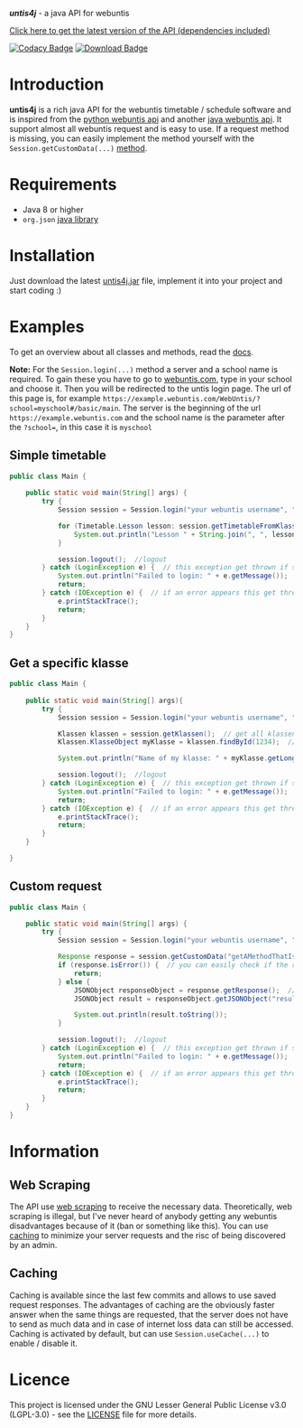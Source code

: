 **_untis4j_** - a java API for webuntis

[Click here to get the latest version of the API (dependencies included)](https://github.com/ByteDream/untis4j/releases/download/v1.2/untis4j-1.2-withDependencies.jar)

[![Codacy Badge](https://app.codacy.com/project/badge/Grade/415176566ce24467a7a3f0fbf2b932cf)](https://www.codacy.com/gh/ByteDream/untis4j/dashboard?utm_source=github.com&amp;utm_medium=referral&amp;utm_content=ByteDream/untis4j&amp;utm_campaign=Badge_Grade)
[![Download Badge](https://img.shields.io/github/downloads/ByteDream/untis4j/total)](https://github.com/ByteDream/untis4j)

# Introduction

**untis4j** is a rich java API for the webuntis timetable / schedule software and is inspired from the [python webuntis api](https://github.com/python-webuntis/python-webuntis)
and another [java webuntis api](https://github.com/FearlessTobi/WebUntis-Java).
It support almost all webuntis request and is easy to use. If a request method is missing,
you can easily implement the method yourself with the `Session.getCustomData(...)` [method](#Custom-request).

# Requirements

- Java 8 or higher
- `org.json` [java library](https://github.com/stleary/JSON-java)

# Installation

Just download the latest [untis4j.jar](https://github.com/ByteDream/untis4j/releases/download/v1.2/untis4j-1.2-withDependencies.jar) file, implement it into your project and start coding :)

# Examples

To get an overview about all classes and methods, read the [docs](https://bytedream.github.io/untis4j/).

**Note:** For the `Session.login(...)` method a server and a school name is required. To gain these you have to go to [webuntis.com](https://webuntis.com/), type in your school and choose it.
Then you will be redirected to the untis login page. The url of this page is, for example `https://example.webuntis.com/WebUntis/?school=myschool#/basic/main`.
The server is the beginning of the url `https://example.webuntis.com` and the school name is the parameter after the `?school=`, in this case it is `myschool`

## Simple timetable

```java
public class Main {
    
    public static void main(String[] args) {
        try { 
            Session session = Session.login("your webuntis username", "your webuntis password", "https://example.webuntis.com", "myschool");  // create a new webuntis session

            for (Timetable.Lesson lesson: session.getTimetableFromKlasseId(LocalDate.now(), LocalDate.now())) {  // get the timetable and loop over it
                System.out.println("Lesson " + String.join(", ", lesson.getSubjectIds()) + " from " + lesson.getStartTime() + " to " + lesson.getEndTime());  // print the subject and the lesson time (from x to y)
            }

            session.logout();  //logout
        } catch (LoginException e) {  // this exception get thrown if something went wrong with Session.login
            System.out.println("Failed to login: " + e.getMessage());
            return;
        } catch (IOException e) {  // if an error appears this get thrown
            e.printStackTrace();
            return;
        }
    }
}
```

## Get a specific klasse

```java
public class Main {
    
    public static void main(String[] args){
        try { 
            Session session = Session.login("your webuntis username", "your webuntis password", "https://example.webuntis.com", "myschool");  // creates a new webuntis session

            Klassen klassen = session.getKlassen();  // get all klassen which are registered on the server
            Klassen.KlasseObject myKlasse = klassen.findById(1234);  // find an klasse by its id

            System.out.println("Name of my klasse: " + myKlasse.getLongName());

            session.logout();  //logout
        } catch (LoginException e) {  // this exception get thrown if something went wrong with Session.login
            System.out.println("Failed to login: " + e.getMessage());
            return;
        } catch (IOException e) {  // if an error appears this get thrown
            e.printStackTrace();
            return;
        }
    }

}
```

## Custom request

```java
public class Main {

    public static void main(String[] args) {
        try { 
            Session session = Session.login("your webuntis username", "your webuntis password", "webuntis.grupet.at", "demo_inf");  // creates a new webuntis session

            Response response = session.getCustomData("getAMethodThatIsNotImplemented");  // requests the custom method
            if (response.isError()) {  // you can easily check if the response contains an error
                return;
            } else {
                JSONObject responseObject = response.getResponse();  //get the response...
                JSONObject result = responseObject.getJSONObject("result"); //...and read it

                System.out.println(result.toString());
            }

            session.logout();  //logout
        } catch (LoginException e) {  // this exception get thrown if something went wrong with Session.login
            System.out.println("Failed to login: " + e.getMessage());
            return;
        } catch (IOException e) {  // if an error appears this get thrown
            e.printStackTrace();
            return;
        }
    }
}
```

# Information

## Web Scraping

The API use [web scraping](https://en.wikipedia.org/wiki/Web_scraping) to receive the necessary data.
Theoretically, web scraping is illegal, but I've never heard of anybody getting any webuntis disadvantages because of it (ban or something like this).
You can use [caching](#Caching) to minimize your server requests and the risc of being discovered by an admin.

## Caching

Caching is available since the last few commits and allows to use saved request responses.
The advantages of caching are the obviously faster answer when the same things are requested, that the server does not have to send as much data and in case of internet loss data can still be accessed.
Caching is activated by default, but can use `Session.useCache(...)` to enable / disable it.

# Licence

This project is licensed under the GNU Lesser General Public License v3.0 (LGPL-3.0) - see the [LICENSE](LICENCE) file for more details.
